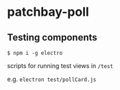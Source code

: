 # patchbay-poll


## Testing components

```
$ npm i -g electro
```

scripts for running test views in `/test`

e.g. `electron test/pollCard.js`

